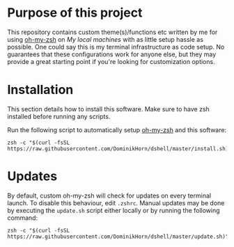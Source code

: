 # Purpose of this project
This repository contains custom theme(s)/functions etc written by me for using [oh-my-zsh](https://github.com/ohmyzsh/) on *My local machines* with as little setup hassle as possible. One could say this is my terminal infrastructure as code setup.
No guarantees that these configurations work for anyone else, but they may provide a great starting point if you're looking for customization options.

# Installation
This section details how to install this software. Make sure to have zsh installed before running any scripts.

Run the following script to automatically setup [oh-my-zsh](https://github.com/ohmyzsh/) and this software:

```
zsh -c "$(curl -fsSL https://raw.githubusercontent.com/DominikHorn/dshell/master/install.sh)"
```

# Updates
By default, custom oh-my-zsh will check for updates on every terminal launch. To disable this behaviour, edit `.zshrc`.
Manual updates may be done by executing the `update.sh` script either locally or by running the following command:

```
zsh -c "$(curl -fsSL https://raw.githubusercontent.com/DominikHorn/dshell/master/update.sh)"
```
